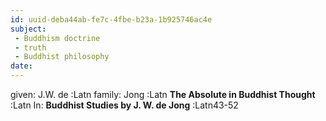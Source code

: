 ```yaml
---
id: uuid-deba44ab-fe7c-4fbe-b23a-1b925746ac4e
subject: 
 - Buddhism doctrine
 - truth
 - Buddhist philosophy
date: 
---
```


given: J.W. de :Latn
family: Jong :Latn
**The Absolute in Buddhist Thought** :Latn
In: 
**Buddhist Studies by J. W. de Jong** :Latn43-52